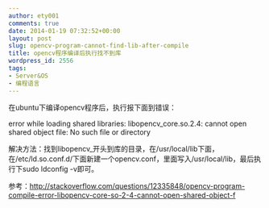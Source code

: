 ```yaml
---
author: ety001
comments: true
date: 2014-01-19 07:32:52+00:00
layout: post
slug: opencv-program-cannot-find-lib-after-compile
title: opencv程序编译后执行找不到库
wordpress_id: 2556
tags:
- Server&OS
- 编程语言
---
```


在ubuntu下编译opencv程序后，执行报下面到错误：

error while loading shared libraries: libopencv_core.so.2.4: cannot open shared object file: No such file or directory

解决方法：找到libopencv_开头到库的目录，在/usr/local/lib下面，在/etc/ld.so.conf.d/下面新建一个opencv.conf，里面写入/usr/local/lib，最后执行下sudo ldconfig -v即可。

参考：http://stackoverflow.com/questions/12335848/opencv-program-compile-error-libopencv-core-so-2-4-cannot-open-shared-object-f
